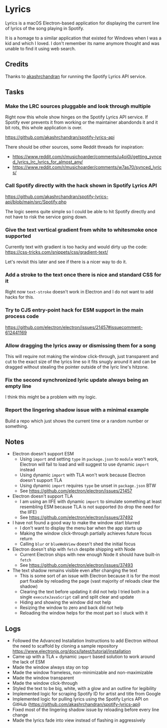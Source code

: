 # Lyrics

Lyrics is a macOS Electron-based application for displaying the current line of
lyrics of the song playing in Spotify.

It is a homage to a similar application that existed for Windows when I was a
kid and which I loved.
I don't remember its name anymore thought and was unable to find it using web
search.

## Credits

Thanks to [akashrchandran](https://github.com/akashrchandran) for running the
Spotify Lyrics API service.

## Tasks

### Make the LRC sources pluggable and look through multiple

Right now this whole show hinges on the Spotify Lyrics API service.
If Spotify ever prevents it from working or the maintainer abandonds it and it
bit rots, this whole application is over.

https://github.com/akashrchandran/spotify-lyrics-api

There should be other sources, some Reddit threads for inspiration:

- https://www.reddit.com/r/musichoarder/comments/u4oi0i/getting_synced_lyrics_lrc_lyrics_for_almost_any/
- https://www.reddit.com/r/musichoarder/comments/w7as70/synced_lyrics/

### Call Spotify directly with the hack shown in Spotify Lyrics API

https://github.com/akashrchandran/spotify-lyrics-api/blob/main/src/Spotify.php

The logic seems quite simple so I could be able to hit Spotify directly and not
have to risk the service going down.

### Give the text vertical gradient from white to whitesmoke once supported

Currently text with gradient is too hacky and would dirty up the code:
https://css-tricks.com/snippets/css/gradient-text/

Let's revisit this later and see if there is a nicer way to do it.

### Add a stroke to the text once there is nice and standard CSS for it

Right now `text-stroke` doesn't work in Electron and I do not want to add hacks
for this.

### Try to CJS entry-point hack for ESM support in the main process code

https://github.com/electron/electron/issues/21457#issuecomment-612441169

### Allow dragging the lyrics away or dismissing them for a song

This will require not making the window click-through, just transparent and cut
to the exact size of the lyrics line so it fits snugly around it and can be
dragged without stealing the pointer outside of the lyric line's hitzone.

### Fix the second synchronized lyric update always being an empty line

I think this might be a problem with my logic.

### Report the lingering shadow issue with a minimal example

Build a repo which just shows the current time or a random number or something.

## Notes

- Electron doesn't support ESM
  - Using `import` and setting `type` in `package.json` to `module` won't work,
    Electron will fail to load and will suggest to use dynamic `import` instead
  - Using dynamic `import` with TLA won't work because Electron doesn't support
    TLA
  - Using dynamic `import` requires `type` be unset in `package.json` BTW
  - See https://github.com/electron/electron/issues/21457
- Electron doesn't support TLA
  - I am using an IIFE with dynamic `import` to simulate something at least
    resembling ESM because TLA is not supported (to drop the need for the IIFE)
  - See https://github.com/electron/electron/issues/37492
- I have not found a good way to make the window start blurred
  - I don't want to display the menu bar when the app starts up
  - Making the window click-through partially achieves future focus return
  - Calling `blur` or `blueWebView` doesn't shed the initial focus
- Electron doesn't ship with `fetch` despite shipping with Node
  - Current Electron ships with new enough Node it should have built-in `fetch`
  - See https://github.com/electron/electron/issues/37493
- The text shadow remains visible even after changing the text
  - This is some sort of an issue with Electron because it is for the most part
    fixable by reloading the page (vast majority of reloads clear the shadow)
  - Clearing the text before updating it did not help
    I tried both in a single `executeJavaScript` call and split clear and update
  - Hiding and showing the window did not help
  - Resizing the window to zero and back did not help
  - Reloading the window helps for the most part so I stuck with it

## Logs

- Followed the Advanced Installation Instructions to add Electron without the
  need to scaffold by cloning a sample repository
  https://www.electronjs.org/docs/latest/tutorial/installation
- Came up with a TLA + dynamic `import` based solution to work around the lack
  of ESM
- Made the window always stay on top
- Made the window frameless, non-minimizable and non-maximizable
- Made the window transparent
- Made the window click-through
- Styled the text to be big, white, with a glow and an outline for legibility
- Implemented logic for scraping Spotify ID for artist and title from Google
- Implemented logic for pulling lyrics using the Spotify Lyrics API on GitHub
  (https://github.com/akashrchandran/spotify-lyrics-api)
- Fixed most of the lingering shadow issue by reloading before every line change
- Made the lyrics fade into view instead of flashing in aggressively
